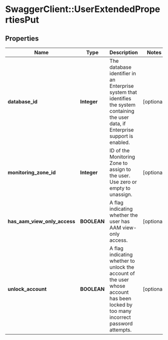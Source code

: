 # SwaggerClient::UserExtendedPropertiesPut

## Properties
Name | Type | Description | Notes
------------ | ------------- | ------------- | -------------
**database_id** | **Integer** | The database identifier in an Enterprise system that identifies the system containing the user data, if Enterprise support is enabled. | [optional] 
**monitoring_zone_id** | **Integer** | ID of the Monitoring Zone to assign to the user. Use zero or empty to unassign. | [optional] 
**has_aam_view_only_access** | **BOOLEAN** | A flag indicating whether the user has AAM view-only access. | [optional] 
**unlock_account** | **BOOLEAN** | A flag indicating whether to unlock the account of the user whose account has been locked by too many incorrect password attempts. | [optional] 


